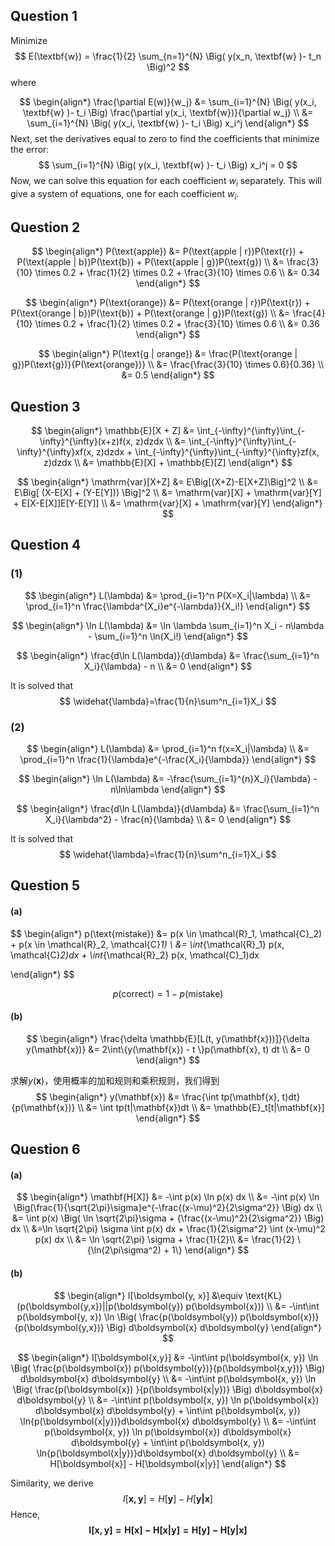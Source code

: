 ## Question 1

Minimize
$$
E(\textbf{w}) = \frac{1}{2} \sum_{n=1}^{N} \Big( y(x_n, \textbf{w} )- t_n \Big)^2
$$
where 


$$
\begin{align*}
\frac{\partial E(w)}{w_j} &= \sum_{i=1}^{N} \Big( y(x_i, \textbf{w} )- t_i \Big) \frac{\partial y(x_i, \textbf{w})}{\partial w_j} \\ 
&= \sum_{i=1}^{N} \Big( y(x_i, \textbf{w} )- t_i \Big) x_i^j
\end{align*}
$$
Next, set the derivatives equal to zero to find the coefficients that minimize the error:
$$
\sum_{i=1}^{N} \Big( y(x_i, \textbf{w} )- t_i \Big) x_i^j = 0
$$
Now, we can solve this equation for each coefficient $w_i$ separately. This will give a system of equations, one for each coefficient $w_i$.



## Question 2

$$
\begin{align*}
P(\text{apple}) &= P(\text{apple | r})P(\text{r}) + P(\text{apple | b})P(\text{b}) + P(\text{apple | g})P(\text{g}) \\
&= \frac{3}{10} \times 0.2 + \frac{1}{2} \times 0.2 + \frac{3}{10} \times 0.6 \\ &= 0.34
\end{align*}
$$

$$
\begin{align*}
P(\text{orange}) &= P(\text{orange | r})P(\text{r}) + P(\text{orange | b})P(\text{b}) + P(\text{orange | g})P(\text{g}) \\
&= \frac{4}{10} \times 0.2 + \frac{1}{2} \times 0.2 + \frac{3}{10} \times 0.6 \\
&= 0.36
\end{align*}
$$

$$
\begin{align*}
P(\text{g | orange}) &= \frac{P(\text{orange | g})P(\text{g})}{P(\text{orange})} \\ 
&= \frac{\frac{3}{10} \times 0.6}{0.36} \\ &= 0.5
\end{align*}
$$



## Question 3

$$
\begin{align*}
\mathbb{E}[X + Z] &= \int_{-\infty}^{\infty}\int_{-\infty}^{\infty}(x+z)f(x, z)dzdx \\
&= \int_{-\infty}^{\infty}\int_{-\infty}^{\infty}xf(x, z)dzdx + \int_{-\infty}^{\infty}\int_{-\infty}^{\infty}zf(x, z)dzdx \\ 
&= \mathbb{E}[X] + \mathbb{E}[Z]
\end{align*}
$$


$$
\begin{align*}
\mathrm{var}[X+Z] &= E\Big[(X+Z)-E[X+Z]\Big]^2 \\
&= E\Big[ (X-E[X] + (Y-E[Y])) \Big]^2 \\
&= \mathrm{var}[X] + \mathrm{var}[Y] + E[X-E[X]]E[Y-E[Y]] \\
&= \mathrm{var}[X] + \mathrm{var}[Y]
\end{align*}
$$


## Question 4

### (1)

$$
\begin{align*}
L(\lambda) &= \prod_{i=1}^n P(X=X_i|\lambda) \\
&= \prod_{i=1}^n \frac{\lambda^{X_i}e^{-\lambda}}{X_i!}
\end{align*}
$$

$$
\begin{align*}
\ln L(\lambda) &= \ln \lambda \sum_{i=1}^n X_i - n\lambda - \sum_{i=1}^n \ln(X_i!)
\end{align*}
$$

$$
\begin{align*}
\frac{d\ln L(\lambda)}{d\lambda} &= \frac{\sum_{i=1}^n X_i}{\lambda} - n  \\ &= 0
\end{align*}
$$

It is solved that 
$$
\widehat{\lambda}=\frac{1}{n}\sum^n_{i=1}X_i
$$

### (2)

$$
\begin{align*}
L(\lambda) &= \prod_{i=1}^n f(x=X_i|\lambda) \\
&= \prod_{i=1}^n \frac{1}{\lambda}e^{-\frac{X_i}{\lambda}}
\end{align*}
$$

$$
\begin{align*}
\ln L(\lambda) &= -\frac{\sum_{i=1}^{n}X_i}{\lambda} - n\ln\lambda
\end{align*}
$$

$$
\begin{align*}
\frac{d\ln L(\lambda)}{d\lambda} &= \frac{\sum_{i=1}^n X_i}{\lambda^2} - \frac{n}{\lambda}  \\ &= 0
\end{align*}
$$

It is solved that
$$
\widehat{\lambda}=\frac{1}{n}\sum^n_{i=1}X_i
$$


## Question 5

#### (a)

$$
\begin{align*}
p(\text{mistake}) &= p(x \in \mathcal{R}_1, \mathcal{C}_2) + p(x \in \mathcal{R}_2, \mathcal{C}_1) \\
&= \int_{\mathcal{R}_1} p(x, \mathcal{C}_2)dx + \int_{\mathcal{R}_2} p(x, \mathcal{C}_1)dx

\end{align*}
$$

$$
p(\text{correct}) = 1 - p(\text{mistake})
$$

#### (b)

$$
\begin{align*}
\frac{\delta \mathbb{E}[L(t, y(\mathbf{x}))]}{\delta y(\mathbf{x})} &= 2\int\{y(\mathbf{x}) - t \}p(\mathbf{x}, t) dt \\
&= 0
\end{align*}
$$

求解$y(\mathbf{x})$，使⽤概率的加和规则和乘积规则，我们得到
$$
\begin{align*}
y(\mathbf{x}) &= \frac{\int tp(\mathbf{x}, t)dt}{p(\mathbf{x})} \\
&= \int tp(t|\mathbf{x})dt \\
&= \mathbb{E}_t[t|\mathbf{x}]
\end{align*}
$$


## Question 6

#### (a)

$$
\begin{align*}
\mathbf{H[X]} &= -\int p(x) \ln p(x) dx \\
&= -\int p(x) \ln \Big(\frac{1}{\sqrt{2\pi}\sigma}e^{-\frac{(x-\mu)^2}{2\sigma^2}} \Big) dx \\
&= \int p(x) \Big( \ln \sqrt{2\pi}\sigma + {\frac{(x-\mu)^2}{2\sigma^2}} \Big) dx \\
&=\ln \sqrt{2\pi} \sigma \int p(x) dx + \frac{1}{2\sigma^2} \int (x-\mu)^2 p(x) dx \\
&= \ln \sqrt{2\pi} \sigma + \frac{1}{2}\\
&= \frac{1}{2} \{\ln(2\pi\sigma^2) + 1\}
\end{align*} 
$$

#### (b)

$$
\begin{align*}
I[\boldsymbol{y, x}] &\equiv \text{KL}(p(\boldsymbol{y,x})||p(\boldsymbol{y}) p(\boldsymbol{x})) \\
&= -\int\int p(\boldsymbol{y, x}) \ln \Big( \frac{p(\boldsymbol{y}) p(\boldsymbol{x})}{p(\boldsymbol{y,x})} \Big) d\boldsymbol{x} d\boldsymbol{y}
\end{align*}
$$

$$
\begin{align*}
I[\boldsymbol{x,y}] &= -\int\int p(\boldsymbol{x, y}) \ln \Big( \frac{p(\boldsymbol{x}) p(\boldsymbol{y})}{p(\boldsymbol{x,y})} \Big) d\boldsymbol{x} d\boldsymbol{y} \\
&= -\int\int p(\boldsymbol{x, y}) \ln \Big( \frac{p(\boldsymbol{x}) }{p(\boldsymbol{x|y})} \Big) d\boldsymbol{x} d\boldsymbol{y} \\
&= -\int\int p(\boldsymbol{x, y}) \ln p(\boldsymbol{x}) d\boldsymbol{x} d\boldsymbol{y} +
\int\int p(\boldsymbol{x, y}) \ln{p(\boldsymbol{x|y})}d\boldsymbol{x} d\boldsymbol{y} \\
&= -\int\int p(\boldsymbol{x, y}) \ln p(\boldsymbol{x}) d\boldsymbol{x} d\boldsymbol{y} +
\int\int p(\boldsymbol{x, y}) \ln{p(\boldsymbol{x|y})}d\boldsymbol{x} d\boldsymbol{y} \\
&= H[\boldsymbol{x}] - H[\boldsymbol{x|y}]
\end{align*}
$$

Similarity, we derive
$$
I[\boldsymbol{x,y}] = H[\boldsymbol{y}] - H[\boldsymbol{y|x}]
$$
Hence,
$$
\mathbf{I[x,y]=H[x]-H[x|y]=H[y]-H[y|x]}
$$











